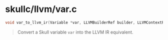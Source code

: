 # skullc/llvm/var.c

```c
void var_to_llvm_ir(Variable *var, LLVMBuilderRef builder, LLVMContextRef ctx)
```

> Convert a Skull variable `var` into the LLVM IR equivalent.


